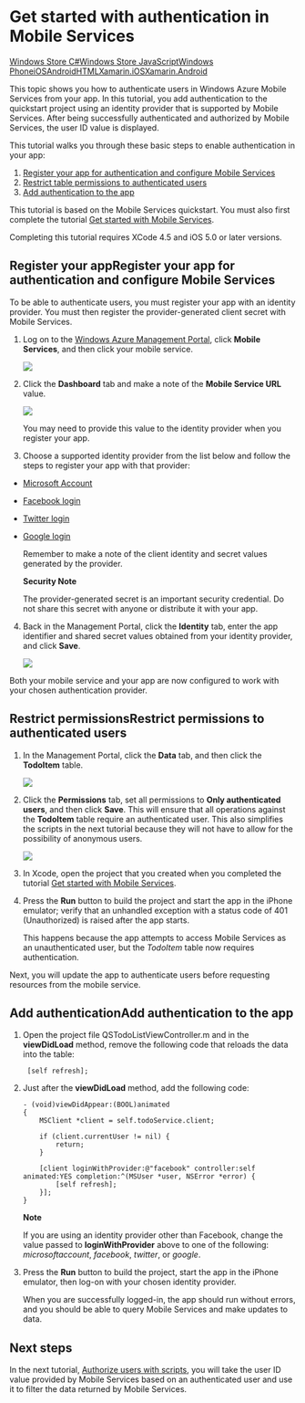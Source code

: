 <properties linkid="develop-mobile-tutorials-get-started-with-users-ios" urlDisplayName="Get Started with Authentication (iOS)" pageTitle="Get started with authentication (iOS) | Mobile Dev Center" metaKeywords="Windows Azure registering application, Azure authentication, application authenticate, authenticate mobile services, Mobile Services iOS" description="Learn how to use Mobile Services to authenticate users of your iOS app through a variety of identity providers, including Google, Facebook, Twitter, and Microsoft." metaCanonical="" services="" documentationCenter="Mobile" title="Get started with authentication in Mobile Services" authors=""  solutions="" writer="" manager="" editor=""  />





# Get started with authentication in Mobile Services
<div class="dev-center-tutorial-selector sublanding"> 
	<a href="/en-us/develop/mobile/tutorials/get-started-with-users-dotnet" title="Windows Store C#">Windows Store C#</a><a href="/en-us/develop/mobile/tutorials/get-started-with-users-js" title="Windows Store JavaScript">Windows Store JavaScript</a><a href="/en-us/develop/mobile/tutorials/get-started-with-users-wp8" title="Windows Phone">Windows Phone</a><a href="/en-us/develop/mobile/tutorials/get-started-with-users-ios" title="iOS" class="current">iOS</a><a href="/en-us/develop/mobile/tutorials/get-started-with-users-android" title="Android">Android</a><a href="/en-us/develop/mobile/tutorials/get-started-with-users-html" title="HTML">HTML</a><a href="/en-us/develop/mobile/tutorials/get-started-with-users-xamarin-ios" title="Xamarin.iOS">Xamarin.iOS</a><a href="/en-us/develop/mobile/tutorials/get-started-with-users-xamarin-android" title="Xamarin.Android">Xamarin.Android</a> 
</div>

This topic shows you how to authenticate users in Windows Azure Mobile Services from your app.  In this tutorial, you add authentication to the quickstart project using an identity provider that is supported by Mobile Services. After being successfully authenticated and authorized by Mobile Services, the user ID value is displayed.  

This tutorial walks you through these basic steps to enable authentication in your app:

1. [Register your app for authentication and configure Mobile Services]
2. [Restrict table permissions to authenticated users]
3. [Add authentication to the app]

This tutorial is based on the Mobile Services quickstart. You must also first complete the tutorial [Get started with Mobile Services]. 

Completing this tutorial requires XCode 4.5 and iOS 5.0 or later versions. 

<!--<div class="dev-callout"><b>Note</b>
	<p>This tutorial demonstrates the basic method provided by Mobile Services to authenticate users by using a variety of identity providers. This method is easy to configure and supports multiple providers. However, this method also requires users to log-in every time your app starts. To instead use Live Connect to provide a single sign-on experience in your Windows Store app, see the topic <a href="/en-us/develop/mobile/tutorials/single-sign-on-win8-dotnet">Single sign-on for Windows Store apps by using Live Connect</a>.</p>
</div>-->

<h2><a name="register"></a><span class="short-header">Register your app</span>Register your app for authentication and configure Mobile Services</h2>

To be able to authenticate users, you must register your app with an identity provider. You must then register the provider-generated client secret with Mobile Services.

1. Log on to the [Windows Azure Management Portal], click **Mobile Services**, and then click your mobile service.

   	![][4]

2. Click the **Dashboard** tab and make a note of the **Mobile Service URL** value.

   	![][5]

    You may need to provide this value to the identity provider when you register your app.

3. Choose a supported identity provider from the list below and follow the steps to register your app with that provider:

 - <a href="/en-us/develop/mobile/how-to-guides/register-for-microsoft-authentication/" target="_blank">Microsoft Account</a>
 - <a href="/en-us/develop/mobile/how-to-guides/register-for-facebook-authentication/" target="_blank">Facebook login</a>
 - <a href="/en-us/develop/mobile/how-to-guides/register-for-twitter-authentication/" target="_blank">Twitter login</a>
 - <a href="/en-us/develop/mobile/how-to-guides/register-for-google-authentication/" target="_blank">Google login</a>

    Remember to make a note of the client identity and secret values generated by the provider.

    <div class="dev-callout"><b>Security Note</b>
	<p>The provider-generated secret is an important security credential. Do not share this secret with anyone or distribute it with your app.</p>
    </div>

4. Back in the Management Portal, click the **Identity** tab, enter the app identifier and shared secret values obtained from your identity provider, and click **Save**.

   	![][13]

Both your mobile service and your app are now configured to work with your chosen authentication provider.

<h2><a name="permissions"></a><span class="short-header">Restrict permissions</span>Restrict permissions to authenticated users</h2>

1. In the Management Portal, click the **Data** tab, and then click the **TodoItem** table. 

   	![][14]

2. Click the **Permissions** tab, set all permissions to **Only authenticated users**, and then click **Save**. This will ensure that all operations against the **TodoItem** table require an authenticated user. This also simplifies the scripts in the next tutorial because they will not have to allow for the possibility of anonymous users.

   	![][15]

3. In Xcode, open the project that you created when you completed the tutorial [Get started with Mobile Services]. 

4. Press the **Run** button to build the project and start the app in the iPhone emulator; verify that an unhandled exception with a status code of 401 (Unauthorized) is raised after the app starts. 
   
   	This happens because the app attempts to access Mobile Services as an unauthenticated user, but the _TodoItem_ table now requires authentication.

Next, you will update the app to authenticate users before requesting resources from the mobile service.

<h2><a name="add-authentication"></a><span class="short-header">Add authentication</span>Add authentication to the app</h2>

1. Open the project file QSTodoListViewController.m and in the **viewDidLoad** method, remove the following code that reloads the data into the table:

        [self refresh];

2.	Just after the **viewDidLoad** method, add the following code:

        - (void)viewDidAppear:(BOOL)animated
        {
            MSClient *client = self.todoService.client;
            
            if (client.currentUser != nil) {
                return;
            }
            
            [client loginWithProvider:@"facebook" controller:self animated:YES completion:^(MSUser *user, NSError *error) {
                [self refresh];
            }];
        }

    <div class="dev-callout"><b>Note</b>
	<p>If you are using an identity provider other than Facebook, change the value passed to <strong>loginWithProvider</strong> above to one of the following: <em>microsoftaccount</em>, <em>facebook</em>, <em>twitter</em>, or <em>google</em>.</p>
    </div>
		
3. Press the **Run** button to build the project, start the app in the iPhone emulator, then log-on with your chosen identity provider.

   	When you are successfully logged-in, the app should run without errors, and you should be able to query Mobile Services and make updates to data.

## <a name="next-steps"></a>Next steps

In the next tutorial, [Authorize users with scripts], you will take the user ID value provided by Mobile Services based on an authenticated user and use it to filter the data returned by Mobile Services. 

<!-- Anchors. -->
[Register your app for authentication and configure Mobile Services]: #register
[Restrict table permissions to authenticated users]: #permissions
[Add authentication to the app]: #add-authentication
[Next Steps]:#next-steps

<!-- Images. -->




[4]: ./media/mobile-services-ios-get-started-users/mobile-services-selection.png
[5]: ./media/mobile-services-ios-get-started-users/mobile-service-uri.png







[13]: ./media/mobile-services-ios-get-started-users/mobile-identity-tab.png
[14]: ./media/mobile-services-ios-get-started-users/mobile-portal-data-tables.png
[15]: ./media/mobile-services-ios-get-started-users/mobile-portal-change-table-perms.png


<!-- URLs. -->
[Submit an app page]: http://go.microsoft.com/fwlink/p/?LinkID=266582
[My Applications]: http://go.microsoft.com/fwlink/p/?LinkId=262039
[Live SDK for Windows]: http://go.microsoft.com/fwlink/p/?LinkId=262253
[Single sign-on for Windows Store apps by using Live Connect]: /en-us/develop/mobile/tutorials/single-sign-on-windows-8-dotnet
[Get started with Mobile Services]: /en-us/develop/mobile/tutorials/get-started-ios
[Get started with data]: /en-us/develop/mobile/tutorials/get-started-with-data-ios
[Get started with authentication]: /en-us/develop/mobile/tutorials/get-started-with-users-ios
[Get started with push notifications]: /en-us/develop/mobile/tutorials/get-started-with-push-ios
[Authorize users with scripts]: /en-us/develop/mobile/tutorials/authorize-users-in-scripts-ios

[Windows Azure Management Portal]: https://manage.windowsazure.com/
